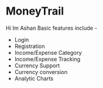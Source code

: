 # MoneyTrail 

Hi Im Ashan
Basic features include -

- Login
- Registration
- Income/Expense Category
- Income/Expense Tracking
- Currency Support
- Currency conversion
- Analytic Charts




